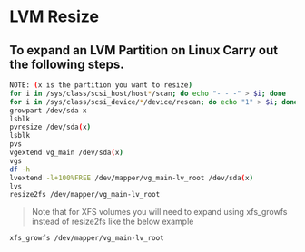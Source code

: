 # LVM Resize
## To expand an LVM Partition on Linux Carry out the following steps. 

``` Bash
NOTE: (x is the partition you want to resize)
for i in /sys/class/scsi_host/host*/scan; do echo "- - -" > $i; done
for i in /sys/class/scsi_device/*/device/rescan; do echo "1" > $i; done
growpart /dev/sda x 
lsblk
pvresize /dev/sda(x)
lsblk
pvs
vgextend vg_main /dev/sda(x)
vgs
df -h
lvextend -l+100%FREE /dev/mapper/vg_main-lv_root /dev/sda(x)      
lvs
resize2fs /dev/mapper/vg_main-lv_root
```

> Note that for XFS volumes you will need to expand using xfs_growfs instead of resize2fs like the below example

``` Bash
xfs_growfs /dev/mapper/vg_main-lv_root
```

